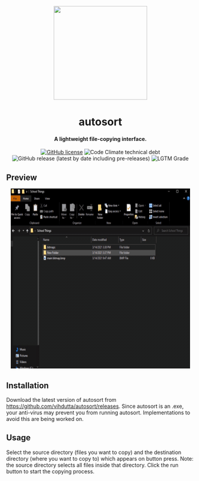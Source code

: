 <p align="center">
  <img width="250" height="250" src="newlogor.ico">
</p>

<h1 align="center">autosort</h1>
<h4 align="center">A lightweight file-copying interface.</h4>

<p align="center">
<a><a href="https://github.com/vihdutta/autosort"><img src="https://img.shields.io/github/license/vihdutta/autosort?color=yellow&amp;logo=MIT" alt="GitHub license"></a>
<img src="https://img.shields.io/codeclimate/tech-debt/vihdutta/autosort?color=yellow" alt="Code Climate technical debt">
<img src="https://img.shields.io/github/v/release/vihdutta/autosort?color=yellow&amp;include_prereleases" alt="GitHub release (latest by date including pre-releases)">
<img src="https://img.shields.io/lgtm/grade/python/github/vihdutta/autosort?color=yellow" alt="LGTM Grade"></p>
</p>

## Preview  

<div align="center">
  <img src="gif/demo.gif" alt="demo.gif" />
</div>

## Installation

Download the latest version of autosort from https://github.com/vihdutta/autosort/releases. Since autosort is an .exe, your anti-virus may prevent you from running autosort. Implementations to avoid this are being worked on.

## Usage

Select the source directory (files you want to copy) and the destination directory (where you want to copy to) which appears on button press. Note: the source directory selects all files inside that directory. Click the run button to start the copying process.